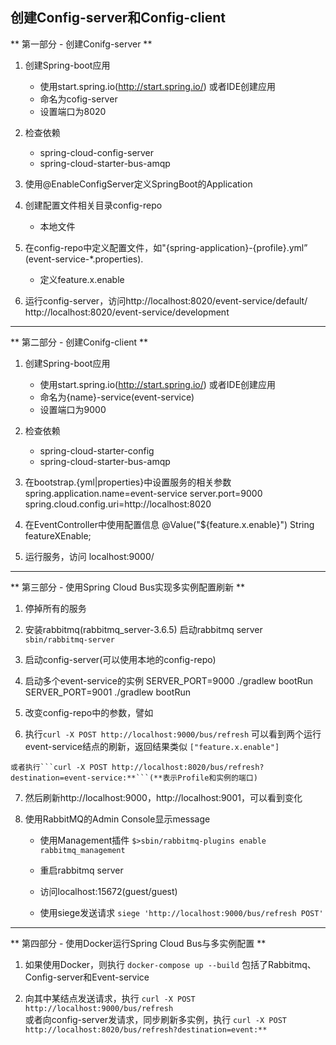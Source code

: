 ## 创建Config-server和Config-client 

** 第一部分 - 创建Conifg-server **

1. 创建Spring-boot应用
   * 使用start.spring.io(http://start.spring.io/) 或者IDE创建应用
   * 命名为cofig-server 
   * 设置端口为8020

2. 检查依赖
    * spring-cloud-config-server
    * spring-cloud-starter-bus-amqp

3. 使用@EnableConfigServer定义SpringBoot的Application

4. 创建配置文件相关目录config-repo
    * 本地文件

5. 在config-repo中定义配置文件，如"{spring-application}-{profile}.yml” (event-service-*.properties).
    * 定义feature.x.enable

6. 运行config-server，访问http://localhost:8020/event-service/default/
                         http://localhost:8020/event-service/development
    
----------------------------------------------------------------------------

** 第二部分 - 创建Conifg-client **

1. 创建Spring-boot应用
   * 使用start.spring.io(http://start.spring.io/) 或者IDE创建应用
   * 命名为{name}-service(event-service)
   * 设置端口为9000

2. 检查依赖
   * spring-cloud-starter-config
   * spring-cloud-starter-bus-amqp

3. 在bootstrap.{yml|properties}中设置服务的相关参数
    spring.application.name=event-service
    server.port=9000
    spring.cloud.config.uri=http://localhost:8020

4. 在EventController中使用配置信息
    @Value("${feature.x.enable}")
    String featureXEnable;

5. 运行服务，访问 localhost:9000/

---------------------------------------------------------------------------

** 第三部分 - 使用Spring Cloud Bus实现多实例配置刷新 **

  1. 停掉所有的服务

  2. 安装rabbitmq(rabbitmq_server-3.6.5)
     启动rabbitmq server
    ```sbin/rabbitmq-server```

  3. 启动config-server(可以使用本地的config-repo)

  4. 启动多个event-service的实例
    SERVER_PORT=9000 ./gradlew bootRun
    SERVER_PORT=9001 ./gradlew bootRun

  5. 改变config-repo中的参数，譬如 

  6. 执行```curl -X POST http://localhost:9000/bus/refresh```
     可以看到两个运行event-service结点的刷新，返回结果类似
      ```["feature.x.enable"]```

    或者执行```curl -X POST http://localhost:8020/bus/refresh?destination=event-service:**```(**表示Profile和实例的端口)

  7. 然后刷新http://localhost:9000，http://localhost:9001，可以看到变化

  8. 使用RabbitMQ的Admin Console显示message

     * 使用Management插件
     ```$>sbin/rabbitmq-plugins enable rabbitmq_management```
     
     *	重启rabbitmq server	
     *  访问localhost:15672(guest/guest)

     * 使用siege发送请求
     ```siege 'http://localhost:9000/bus/refresh POST'```


---------------------------------------------------------------------------

** 第四部分 - 使用Docker运行Spring Cloud Bus与多实例配置 **

  1. 如果使用Docker，则执行
  ```docker-compose up --build```
  包括了Rabbitmq、Config-server和Event-service
  
  2. 向其中某结点发送请求，执行
  ```curl -X POST http://localhost:9000/bus/refresh```  
     或者向config-server发请求，同步刷新多实例，执行
  ```curl -X POST http://localhost:8020/bus/refresh?destination=event:**```